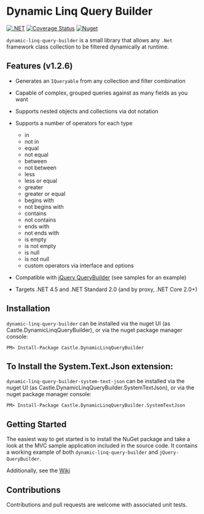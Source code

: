 # Dynamic Linq Query Builder
[![.NET](https://github.com/tghamm/dynamic-linq-query-builder/actions/workflows/dotnet.yml/badge.svg)](https://github.com/tghamm/dynamic-linq-query-builder/actions/workflows/dotnet.yml) [![Coverage Status](https://coveralls.io/repos/github/tghamm/dynamic-linq-query-builder/badge.svg?branch=master)](https://coveralls.io/github/tghamm/dynamic-linq-query-builder?branch=master) [![Nuget](https://img.shields.io/nuget/dt/Castle.DynamicLinqQueryBuilder)](https://www.nuget.org/packages/Castle.DynamicLinqQueryBuilder/)

`dynamic-linq-query-builder` is a small library that allows any `.Net` framework class collection to be filtered dynamically at runtime.  

Features (v1.2.6)
--
* Generates an `IQueryable` from any collection and filter combination
* Capable of complex, grouped queries against as many fields as you want
* Supports nested objects and collections via dot notation
* Supports a number of operators for each type
  * in
  * not in
  * equal
  * not equal
  * between
  * not between
  * less
  * less or equal
  * greater
  * greater or equal
  * begins with
  * not begins with
  * contains
  * not contains
  * ends with
  * not ends with
  * is empty
  * is not empty
  * is null
  * is not null
  * custom operators via interface and options
* Compatible with [jQuery QueryBuilder](https://querybuilder.js.org) (see samples for an example)

* Targets .NET 4.5 and .NET Standard 2.0 (and by proxy, .NET Core 2.0+)

Installation
--
`dynamic-linq-query-builder` can be installed via the nuget UI (as Castle.DynamicLinqQueryBuilder), or via the nuget package manager console:
```
PM> Install-Package Castle.DynamicLinqQueryBuilder
```
To Install the System.Text.Json extension:
--
`dynamic-linq-query-builder-system-text-json` can be installed via the nuget UI (as Castle.DynamicLinqQueryBuilder.SystemTextJson), or via the nuget package manager console:
```
PM> Install-Package Castle.DynamicLinqQueryBuilder.SystemTextJson
```

Getting Started
--
The easiest way to get started is to install the NuGet package and take a look at the MVC sample application included in the source code.  It contains a working example of both `dynamic-linq-query-builder` and `jQuery-QueryBuilder`.

Additionally, see the [Wiki](https://github.com/tghamm/dynamic-linq-query-builder/wiki)

Contributions
--
Contributions and pull requests are welcome with associated unit tests.
